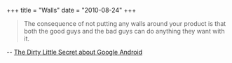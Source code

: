 +++
title = "Walls"
date = "2010-08-24"
+++

> The consequence of not putting any walls around your product is that both the
good guys and the bad guys can do anything they want with it.

-- [The Dirty Little Secret about Google Android](http://www.zdnet.com/blog/btl/the-dirty-little-secret-about-google-android/38260)

